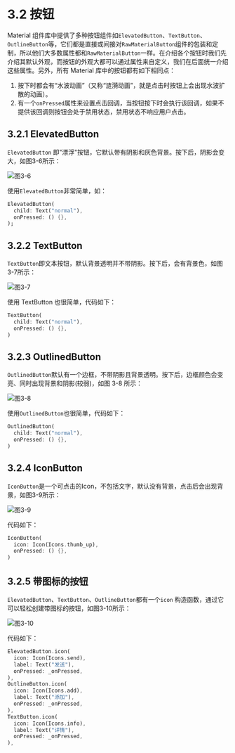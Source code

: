 # 3.2 按钮

Material 组件库中提供了多种按钮组件如`ElevatedButton`、`TextButton`、`OutlineButton`等，它们都是直接或间接对`RawMaterialButton`组件的包装和定制，所以他们大多数属性都和`RawMaterialButton`一样。在介绍各个按钮时我们先介绍其默认外观，而按钮的外观大都可以通过属性来自定义，我们在后面统一介绍这些属性。另外，所有 Material 库中的按钮都有如下相同点：

1. 按下时都会有“水波动画”（又称“涟漪动画”，就是点击时按钮上会出现水波扩散的动画）。
2. 有一个`onPressed`属性来设置点击回调，当按钮按下时会执行该回调，如果不提供该回调则按钮会处于禁用状态，禁用状态不响应用户点击。

## 3.2.1 ElevatedButton

`ElevatedButton` 即"漂浮"按钮，它默认带有阴影和灰色背景。按下后，阴影会变大，如图3-6所示：

![图3-6](../imgs/3-6.png)

使用`ElevatedButton`非常简单，如：

```dart
ElevatedButton(
  child: Text("normal"),
  onPressed: () {},
);
```

## 3.2.2 TextButton

`TextButton`即文本按钮，默认背景透明并不带阴影。按下后，会有背景色，如图3-7所示：

![图3-7](../imgs/3-7.png)

使用 TextButton 也很简单，代码如下：

```dart
TextButton(
  child: Text("normal"),
  onPressed: () {},
)
```

## 3.2.3 OutlinedButton

`OutlinedButton`默认有一个边框，不带阴影且背景透明。按下后，边框颜色会变亮、同时出现背景和阴影(较弱)，如图 3-8 所示：

![图3-8](../imgs/3-8.png)

使用`OutlinedButton`也很简单，代码如下：

```dart
OutlinedButton(
  child: Text("normal"),
  onPressed: () {},
)
```

## 3.2.4 IconButton

`IconButton`是一个可点击的Icon，不包括文字，默认没有背景，点击后会出现背景，如图3-9所示：

![图3-9](../imgs/3-9.png)

代码如下：

```dart
IconButton(
  icon: Icon(Icons.thumb_up),
  onPressed: () {},
)
```



## 3.2.5 带图标的按钮

`ElevatedButton`、`TextButton`、`OutlineButton`都有一个`icon` 构造函数，通过它可以轻松创建带图标的按钮，如图3-10所示：

![图3-10](../imgs/3-10.png)

代码如下：

```dart
ElevatedButton.icon(
  icon: Icon(Icons.send),
  label: Text("发送"),
  onPressed: _onPressed,
),
OutlineButton.icon(
  icon: Icon(Icons.add),
  label: Text("添加"),
  onPressed: _onPressed,
),
TextButton.icon(
  icon: Icon(Icons.info),
  label: Text("详情"),
  onPressed: _onPressed,
),
```

